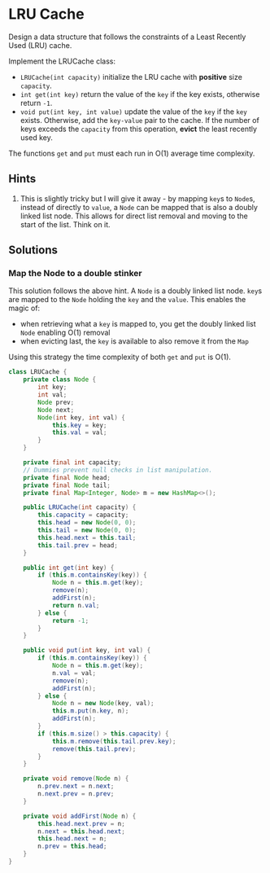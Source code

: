# LRU Cache

Design a data structure that follows the constraints of a Least Recently Used
(LRU) cache.

Implement the LRUCache class:

*   `LRUCache(int capacity)` initialize the LRU cache with **positive** size
    `capacity`.
*   `int get(int key)` return the value of the `key` if the key exists,
    otherwise return `-1`.
*   `void put(int key, int value)` update the value of the `key` if the `key`
    exists. Otherwise, add the `key-value` pair to the cache. If the number
    of keys exceeds the `capacity` from this operation, **evict** the least
    recently used key.

The functions `get` and `put` must each run in O(1) average time complexity.

## Hints

1. This is slightly tricky but I will give it away - by mapping `key`s to
   `Node`s, instead of directly to `value`, a `Node` can be mapped that is
   also a doubly linked list node. This allows for direct list removal and
   moving to the start of the list. Think on it.

## Solutions

### Map the Node to a double stinker

This solution follows the above hint. A `Node` is a doubly linked list node.
`key`s are mapped to the `Node` holding the `key` and the `value`. This enables
the magic of:

*   when retrieving what a `key` is mapped to, you get the doubly linked list
    `Node` enabling O(1) removal
*   when evicting last, the `key` is available to also remove it from the
    `Map`

Using this strategy the time complexity of both `get` and `put` is O(1).

```java
class LRUCache {
    private class Node {
        int key;
        int val;
        Node prev;
        Node next;
        Node(int key, int val) {
            this.key = key;
            this.val = val;
        }
    }

    private final int capacity;
    // Dummies prevent null checks in list manipulation.
    private final Node head;
    private final Node tail;
    private final Map<Integer, Node> m = new HashMap<>();

    public LRUCache(int capacity) {
        this.capacity = capacity;
        this.head = new Node(0, 0);
        this.tail = new Node(0, 0);
        this.head.next = this.tail;
        this.tail.prev = head;
    }

    public int get(int key) {
        if (this.m.containsKey(key)) {
            Node n = this.m.get(key);
            remove(n);
            addFirst(n);
            return n.val;
        } else {
            return -1;
        }
    }

    public void put(int key, int val) {
        if (this.m.containsKey(key)) {
            Node n = this.m.get(key);
            n.val = val;
            remove(n);
            addFirst(n);
        } else {
            Node n = new Node(key, val);
            this.m.put(n.key, n);
            addFirst(n);
        }
        if (this.m.size() > this.capacity) {
            this.m.remove(this.tail.prev.key);
            remove(this.tail.prev);
        }
    }

    private void remove(Node n) {
        n.prev.next = n.next;
        n.next.prev = n.prev;
    }

    private void addFirst(Node n) {
        this.head.next.prev = n;
        n.next = this.head.next;
        this.head.next = n;
        n.prev = this.head;
    }
}
```
